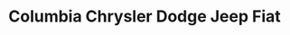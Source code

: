 ---
title: "Columbia Chrysler Dodge Jeep Fiat"
url: /richmond/columbia-chrysler-dodge-jeep-fiat/
shop: Autohaus
---